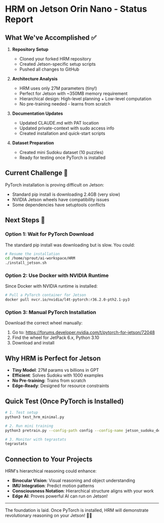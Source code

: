 # HRM on Jetson Orin Nano - Status Report

## What We've Accomplished ✅

1. **Repository Setup**
   - Cloned your forked HRM repository
   - Created Jetson-specific setup scripts
   - Pushed all changes to GitHub

2. **Architecture Analysis**
   - HRM uses only 27M parameters (tiny!)
   - Perfect for Jetson with ~350MB memory requirement
   - Hierarchical design: High-level planning + Low-level computation
   - No pre-training needed - learns from scratch

3. **Documentation Updates**
   - Updated CLAUDE.md with PAT location
   - Updated private-context with sudo access info
   - Created installation and quick-start scripts

4. **Dataset Preparation**
   - Created mini Sudoku dataset (10 puzzles)
   - Ready for testing once PyTorch is installed

## Current Challenge 🔧

PyTorch installation is proving difficult on Jetson:
- Standard pip install is downloading 2.4GB (very slow)
- NVIDIA Jetson wheels have compatibility issues
- Some dependencies have setuptools conflicts

## Next Steps 🚀

### Option 1: Wait for PyTorch Download
The standard pip install was downloading but is slow. You could:
```bash
# Resume the installation
cd /home/sprout/ai-workspace/HRM
./install_jetson.sh
```

### Option 2: Use Docker with NVIDIA Runtime
Since Docker with NVIDIA runtime is installed:
```bash
# Pull a PyTorch container for Jetson
docker pull nvcr.io/nvidia/l4t-pytorch:r36.2.0-pth2.1-py3
```

### Option 3: Manual PyTorch Installation
Download the correct wheel manually:
1. Go to: https://forums.developer.nvidia.com/t/pytorch-for-jetson/72048
2. Find the wheel for JetPack 6.x, Python 3.10
3. Download and install

## Why HRM is Perfect for Jetson

- **Tiny Model**: 27M params vs billions in GPT
- **Efficient**: Solves Sudoku with 1000 examples
- **No Pre-training**: Trains from scratch
- **Edge-Ready**: Designed for resource constraints

## Quick Test (Once PyTorch is Installed)

```bash
# 1. Test setup
python3 test_hrm_minimal.py

# 2. Run mini training
python3 pretrain.py --config-path config --config-name jetson_sudoku_demo

# 3. Monitor with tegrastats
tegrastats
```

## Connection to Your Projects

HRM's hierarchical reasoning could enhance:
- **Binocular Vision**: Visual reasoning and object understanding
- **IMU Integration**: Predict motion patterns
- **Consciousness Notation**: Hierarchical structure aligns with your work
- **Edge AI**: Proves powerful AI can run on Jetson!

---

The foundation is laid. Once PyTorch is installed, HRM will demonstrate revolutionary reasoning on your Jetson! 🧠✨